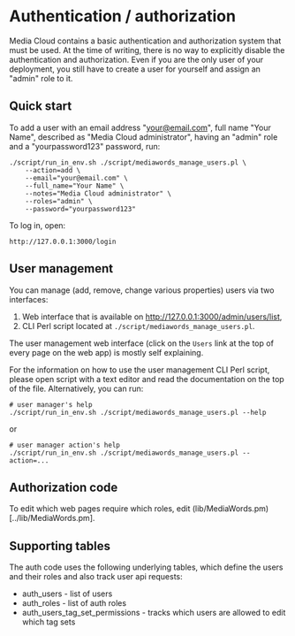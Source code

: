 Authentication / authorization
==============================

Media Cloud contains a basic authentication and authorization system that must be used. At the time of writing, there is no way to explicitly disable the authentication and authorization. Even if you are the only user of your deployment, you still have to create a user for yourself and assign an "admin" role to it.

Quick start
-----------

To add a user with an email address "your@email.com", full name "Your Name",
described as "Media Cloud administrator", having an "admin" role and a
"yourpassword123" password, run:

    ./script/run_in_env.sh ./script/mediawords_manage_users.pl \
        --action=add \
        --email="your@email.com" \
        --full_name="Your Name" \
        --notes="Media Cloud administrator" \
        --roles="admin" \
        --password="yourpassword123"

To log in, open:

    http://127.0.0.1:3000/login


User management
---------------

You can manage (add, remove, change various properties) users via two
interfaces:

1. Web interface that is available on http://127.0.0.1:3000/admin/users/list,
2. CLI Perl script located at `./script/mediawords_manage_users.pl`.

The user management web interface (click on the `Users` link at the top of every page on the web app)
is mostly self explaining.

For the information on how to use the user management CLI Perl script, please
open script with a text editor and read the documentation on the top of the
file. Alternatively, you can run:

    # user manager's help
    ./script/run_in_env.sh ./script/mediawords_manage_users.pl --help

or

    # user manager action's help
    ./script/run_in_env.sh ./script/mediawords_manage_users.pl --action=...

Authorization code
-------------------

To edit which web pages require which roles, edit (lib/MediaWords.pm)[../lib/MediaWords.pm].

Supporting tables
-----------------

The auth code uses the following underlying tables, which define the users and their roles and also track user
api requests:

* auth_users - list of users
* auth_roles - list of auth roles
* auth_users_tag_set_permissions - tracks which users are allowed to edit which tag sets
